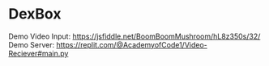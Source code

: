 # DexBox

Demo Video Input: https://jsfiddle.net/BoomBoomMushroom/hL8z350s/32/
<br>
Demo Server: https://replit.com/@AcademyofCode1/Video-Reciever#main.py
